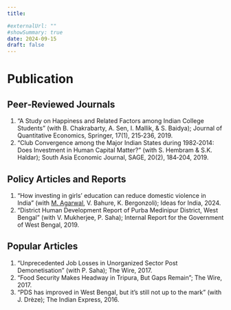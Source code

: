 ```yaml
---
title: 

#externalUrl: ""
#showSummary: true
date: 2024-09-15
draft: false
---
```


# Publication
## Peer‑Reviewed Journals
1. “A Study on Happiness and Related Factors among Indian College Students” (with B. Chakrabarty, A. Sen, I. Mallik,
& S. Baidya); Journal of Quantitative Economics, Springer, 17(1), 215‑236, 2019.
2. “Club Convergence among the Major Indian States during 1982‑2014: Does Investment in Human Capital Matter?”
(with S. Hembram & S.K. Haldar); South Asia Economic Journal, SAGE, 20(2), 184‑204, 2019.
## Policy Articles and Reports
1. “How investing in girls’ education can reduce domestic violence in India” (with [M. Agarwal](https://example.com), V. Bahure, K. Bergonzoli);
Ideas for India, 2024.
2. “District Human Development Report of Purba Medinipur District, West Bengal” (with V. Mukherjee, P. Saha); Internal
Report for the Government of West Bengal, 2019.
## Popular Articles
1. “Unprecedented Job Losses in Unorganized Sector Post Demonetisation” (with P. Saha); The Wire, 2017.
2. “Food Security Makes Headway in Tripura, But Gaps Remain”; The Wire, 2017.
3. “PDS has improved in West Bengal, but it’s still not up to the mark” (with J. Drèze); The Indian Express, 2016.















